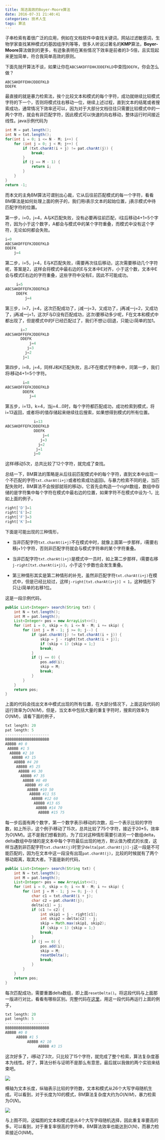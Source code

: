 ```yaml
---
title: 简洁高效的Boyer-Moore算法
date: 2016-07-31 21:40:41
categories: 技术人生
tags: 算法
---
```


子串检索有着很广泛的应用，例如在文档软件中查找关键词，网站过滤敏感词，生物学家查找某种模式的基因组序列等等，很多人听说过著名的**KMP**算法，**Boyer-Moore**算法做到的更多，有迹象表明在某些情况下效率是前者的3-5倍，且实现起来更加简单，符合我简单高效的原则。

<!-- more -->

下面先抛开算法不谈，如果让你在`ABCSAKDFFEHHJDDEFKLD`中查找`DDEFK`，你会怎么做？

```
ABCSAKDFFEHHJDDEFKLD
DDEFK
```

最直接的就是暴力检索法，挨个比较文本和模式的每个字符，成功就继续比较模式字符的下一个，否则将模式往右移动一位，继续上述过程，直到文本的结尾或者搜索成功，通常情况下效率还可以，因为对于大部分文档往往只需要比较模式中的一两个字符，就会有非匹配字符，因此模式可以快速的向右移动，整体运行时间接近线性。java示例代码为

```java
int M = pat.length();
int N = txt.length();
for(int i = 0; i <= N - M; i++) {
	for (int j = 0; j < M; j++) {
		if (txt.charAt(i + j) != pat.charAt(j)) {
			break;
		}
		if (j == M - 1) {
			return i;
		}
	}
}
return -1;
```

而本文的主角BM算法可谓别出心裁，它从后往前匹配模式的每一个字符，看看BM算法是如何处理上面的例子的，我们用i表示文本的起始位置，j表示模式中待匹配字符的位置。

第一步，i=0，j=4，A与K匹配失败，没有必要再往前匹配，i往后移动4+1=5个字符，因为小于这个数字，A都会与模式中的某个字符重叠，而模式中没有这个字符，无论如何都会失败。

```python
i=0
ABCSAKDFFEFKJDDEFKLD
DDEFK
    j=4
```

第二步，i=5，j=4，E与K匹配失败，i需要再次往后移动，这次需要移动几个字符呢，答案是2，这样会将模式中最右边的E与文本中E对齐，小于这个数，文本中E会与模式E右边的字符重叠，这些字符中没有E，因此不可能成功。

```python
     i=5
ABCSAKDFFEFKJDDEFKLD
     DDEFK
         j=4
```

第三步，i=7，j=4，这次匹配成功了，j减一j=3，又成功了，j再减一j=2，又成功了，j再减一j=1，这次F与D没有匹配成功，这次i要移动多少呢，F在文本和模式中都出现了，但是模式中的F已经匹配过了，我们不想让i回退，只能让i简单的加1。

```python
       i=7
ABCSAKDFFEFKJDDEFKLD
       DDEFK
           j=4
          j=3
         j=2
        j=1
```

第四步，i=8，j=4，同样J和K匹配失败，且J不在模式字符串中，同第一步，我们将i移动4+1=5个字符。

```python
        i=8
ABCSAKDFFEFKJDDEFKLD
        DDEFK
           j=4
```

第五步，i=13，k=4，当j=4...0时，每个字符都匹配成功，成功检索到模式，将i=13返回，或者将i的值存储起来继续往后搜索，如果想得到模式的所有位置。

```python
             i=13
ABCSAKDFFEFKJDDEFKLD
             DDEFK
                 j=4
                j=3
               j=2
              j=1
             j=0
```

这样i移动5次，总共比较了12个字符，就完成了查找。

总结一下，BM算法的策略是从后往前匹配模式中的每个字符，直到文本中出现一个不匹配的字符`txt.charAt(i+j)`或者检索成功返回i。与暴力检索不同的是，当匹配失败时，BM算法不会按部就班的移动i，它首先会构造一个right数组，数组中存储的是字符集中每个字符在模式中最右边的位置，如果字符不在模式中设为-1，比如上面的例子，

```python
right['D']=1
right['E']=2
right['F']=3
right['K']=4
```

下面是可能出现的三种情形，

- 当非匹配字符`txt.charAt(i+j)`不在模式中时，就像上面第一步那样，i需要右移j+1个字符，否则非匹配字符就会与模式字符串的某个字符重叠。

- 当非匹配字符`txt.charAt(i+j)`是模式中一员时，如上第二步那样，i需要右移`j-right[txt.charAt(i+j)]`，小于这个步数也会发生重叠。

- 第三种情形其实是第二种情形的补充，虽然非匹配字符`txt.charAt(i+j)`在模式中，但是已经比较过，这样`j-right[txt.charAt(i+j)] < 1`，这种情形下只让i简单的右移1位。

这是一段示例代码，

```java
public List<Integer> search(String txt) {
    int N = txt.length();
    int M = pat.length();
    List<Integer> pos = new ArrayList<>();
    for (int i = 0, skip = 0; i <= N - M; i += skip) {
        for (int j = M - 1; j >= 0; j--) {
            if (pat.charAt(j) != txt.charAt(i + j)) {
                skip = j - right[txt.charAt(i + j)];
                if (skip < 1) {skip = 1;}
                break;
            }
            if (j == 0) {
                pos.add(i);
                skip = M;
                break;
            }
        }
    }
    return pos;
}
```

上面的代码会找出文本中模式出现的所有位置，在大部分情况下，上面这段代码的运行效率为$O(N/M)$，但是，当文本中包括大量的重复字符时，搜索的效率为$O(NM)$，请看下面的例子，

```python
txt length: 20
pat length: 5
--------------------
BBBBBBBBBBBBBBBBBBBB
ABBBB #0 0
 ABBBB #1 5
  ABBBB #2 10
   ABBBB #3 15
    ABBBB #4 20
     ABBBB #5 25
      ABBBB #6 30
       ABBBB #7 35
        ABBBB #8 40
         ABBBB #9 45
          ABBBB #10 50
           ABBBB #11 55
            ABBBB #12 60
             ABBBB #13 65
              ABBBB #14 70
               ABBBB #15 75
```

每一步后面有两个数字，第一个数字表示i移动的次数，后一个表示比较的字符数，如上所示，这个例子i移动了15次，总共比较了75个字符，接近于20*5，效率为$O(NM)$。这不是我们想看到的，为了应对这种情形需要引进另一个数组delta，delta数组中存储的是文本中每个字符最后出现的地方，默认值为模式的长度，这样当遇到非匹配字符`txt.charAt(j)`时至少`delta[pat.charAt(j)]-j`这一段是不可能匹配的，因为在文本中这一段没有出现`pat.charAt(j)`，比较的时候就有了两个移动距离，取其大者。下面是新的代码，

```java
public List<Integer> search(String txt) {
    int N = txt.length();
    int M = pat.length();
    List<Integer> pos = new ArrayList<>();
    for (int i = 0, skip = 0; i <= N - M; i += skip) {
        for (int j = M - 1; j >= 0; j--) {
            char c1 = txt.charAt(i + j);
            char c2 = pat.charAt(j);
            delta[c1] = j;
            if (c1 != c2) {
                int skip1 = j - right[c1];
                int skip2 = delta[c2] - j;
                skip = Math.max(skip1, skip2);
                if (skip < 1) {skip = 1;}
                break;
            }
            if (j == 0) {
                pos.add(i);
                skip = M;
                resetDelta();
                break;
            }
        }
    }
    return pos;
}
```

每次匹配成功，需要重置delta数组，即上面`resetDelta()`。将这段代码与上面那一版进行对比，看看有哪些区别。完整代码在[这里](https://github.com/pingao777/Algorithms/blob/master/src/main/java/com/pingao/string/BoyerMoore.java)，用这一段代码再运行上面的例子，

```python
txt length: 20
pat length: 5
--------------------
BBBBBBBBBBBBBBBBBBBB
ABBBB #0 0
     ABBBB #1 5
          ABBBB #2 10
               ABBBB #3 15
```

这次好多了，i移动了3次，只比较了15个字符，就完成了整个检索，算法复杂度基本为线性。好了，算法分析与证明不是那么有意思，最后就以我做的两个实验来结束吧。

![](https://wocanmei-hexo.nos-eastchina1.126.net/%E7%AE%80%E6%B4%81%E9%AB%98%E6%95%88%E7%9A%84Boyer-Moore%E7%AE%97%E6%B3%95/1-random%20string.png)

横轴为文本长度，纵轴表示比较的字符数，文本和模式从26个大写字母随机生成。可以看到，对于长度为10的模式，BM算法复杂度大约为$O(N/M)$，暴力检索为$O(N)$。

![](https://wocanmei-hexo.nos-eastchina1.126.net/%E7%AE%80%E6%B4%81%E9%AB%98%E6%95%88%E7%9A%84Boyer-Moore%E7%AE%97%E6%B3%95/2-repeat%20string.png)

与上图不同，这幅图的文本和模式是从4个大写字母随机选择，因此重复率要高的多。可以看到，对于重复率很高的字符串，BM算法效率也能达到$O(N)$，而暴力检索接近$O(NM)$。
